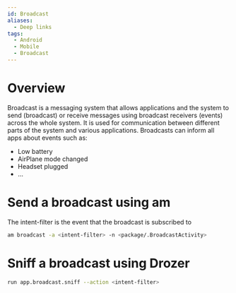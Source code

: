```yaml
---
id: Broadcast
aliases:
  - Deep links
tags:
  - Android
  - Mobile
  - Broadcast
---
```


# Overview
Broadcast is a messaging system that allows applications and the system to send (broadcast) or receive messages using broadcast receivers (events) across the whole system. It is used for communication between different parts of the system and various applications. Broadcasts can inform all apps about events such as:

- Low battery
- AirPlane mode changed
- Headset plugged
- ...

# Send a broadcast using am

The intent-filter is the event that the broadcast is subscribed to
```bash
am broadcast -a <intent-filter> -n <package/.BroadcastActivity>
```

# Sniff a broadcast using Drozer

```bash
run app.broadcast.sniff --action <intent-filter>
```


